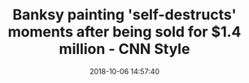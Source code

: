 ---
date: 2018-10-06 14:57:40
link:
  source: pocket
  source_url: https://getpocket.com
  text: Banksy painting 'self-destructs' moments after being sold for $1.4 million  -
    CNN Style
  url: https://www.cnn.com/style/article/banksy-painting-self-destructs-auction-trnd/index.html
slug: banksy-painting-self-destructs-moments-after-being-sold-for-1-4-million-cnn-style
source: pocket
title: Banksy painting 'self-destructs' moments after being sold for $1.4 million  -
  CNN Style
---